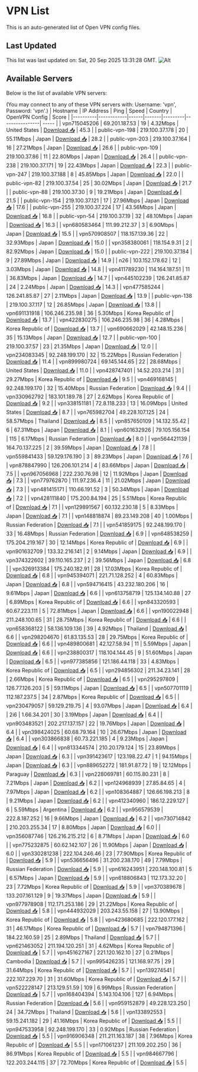 # VPN List

This is an auto-generated list of Open VPN config files.

## Last Updated

This list was last updated on: Sat, 20 Sep 2025 13:31:28 GMT.
![Alt](https://repobeats.axiom.co/api/embed/186b98318ef1479477931607c1ad7d823f12451f.svg "Repobeats analytics image")

## Available Servers

Below is the list of available VPN servers:

(You may connect to any of these VPN servers with: Username: 'vpn', Password: 'vpn'.)
| Hostname | IP Address | Ping | Speed | Country | OpenVPN Config | Score |
|----------|------------|------|-------|---------|----------------| ----- |
| vpn715045206 | 69.201.187.53 | 19 | 4.32Mbps | United States | [Download 📥](./configs/server_0_US.ovpn) | 45.3 |
| public-vpn-198 | 219.100.37.178 | 20 | 55.11Mbps | Japan | [Download 📥](./configs/server_1_JP.ovpn) | 28.2 |
| public-vpn-203 | 219.100.37.164 | 16 | 27.21Mbps | Japan | [Download 📥](./configs/server_2_JP.ovpn) | 26.6 |
| public-vpn-109 | 219.100.37.86 | 11 | 22.80Mbps | Japan | [Download 📥](./configs/server_3_JP.ovpn) | 26.4 |
| public-vpn-238 | 219.100.37.171 | 19 | 22.43Mbps | Japan | [Download 📥](./configs/server_4_JP.ovpn) | 22.3 |
| public-vpn-247 | 219.100.37.188 | 8 | 45.85Mbps | Japan | [Download 📥](./configs/server_5_JP.ovpn) | 22.0 |
| public-vpn-82 | 219.100.37.54 | 25 | 30.02Mbps | Japan | [Download 📥](./configs/server_6_JP.ovpn) | 21.7 |
| public-vpn-88 | 219.100.37.30 | 9 | 19.21Mbps | Japan | [Download 📥](./configs/server_7_JP.ovpn) | 21.5 |
| public-vpn-154 | 219.100.37.121 | 17 | 27.96Mbps | Japan | [Download 📥](./configs/server_8_JP.ovpn) | 17.6 |
| public-vpn-255 | 219.100.37.224 | 17 | 43.56Mbps | Japan | [Download 📥](./configs/server_9_JP.ovpn) | 16.8 |
| public-vpn-54 | 219.100.37.19 | 32 | 48.10Mbps | Japan | [Download 📥](./configs/server_10_JP.ovpn) | 16.3 |
| vpn680583464 | 111.99.212.37 | 3 | 6.90Mbps | Japan | [Download 📥](./configs/server_11_JP.ovpn) | 15.5 |
| vpn570908507 | 118.157.139.36 | 22 | 32.93Mbps | Japan | [Download 📥](./configs/server_12_JP.ovpn) | 15.0 |
| vpn358380061 | 118.154.9.31 | 2 | 82.92Mbps | Japan | [Download 📥](./configs/server_13_JP.ovpn) | 15.0 |
| public-vpn-222 | 219.100.37.184 | 9 | 27.89Mbps | Japan | [Download 📥](./configs/server_14_JP.ovpn) | 14.9 |
| n26 | 103.152.178.62 | 12 | 3.03Mbps | Japan | [Download 📥](./configs/server_15_JP.ovpn) | 14.8 |
| vpn411789230 | 114.164.187.51 | 11 | 36.83Mbps | Japan | [Download 📥](./configs/server_16_JP.ovpn) | 14.7 |
| vpn445102239 | 126.241.85.87 | 24 | 2.24Mbps | Japan | [Download 📥](./configs/server_17_JP.ovpn) | 14.3 |
| vpn477585244 | 126.241.85.87 | 27 | 2.11Mbps | Japan | [Download 📥](./configs/server_18_JP.ovpn) | 13.9 |
| public-vpn-138 | 219.100.37.117 | 12 | 26.85Mbps | Japan | [Download 📥](./configs/server_19_JP.ovpn) | 13.8 |
| vpn691131918 | 106.246.235.98 | 36 | 5.30Mbps | Korea Republic of | [Download 📥](./configs/server_20_KR.ovpn) | 13.7 |
| vpn422830275 | 106.246.235.98 | 36 | 4.28Mbps | Korea Republic of | [Download 📥](./configs/server_21_KR.ovpn) | 13.7 |
| vpn690662029 | 42.148.15.236 | 35 | 15.13Mbps | Japan | [Download 📥](./configs/server_22_JP.ovpn) | 12.7 |
| public-vpn-100 | 219.100.37.57 | 23 | 21.35Mbps | Japan | [Download 📥](./configs/server_23_JP.ovpn) | 12.0 |
| vpn234083345 | 92.248.199.170 | 32 | 15.22Mbps | Russian Federation | [Download 📥](./configs/server_24_RU.ovpn) | 11.4 |
| vpn899980724 | 69.145.144.65 | 22 | 28.68Mbps | United States | [Download 📥](./configs/server_25_US.ovpn) | 11.0 |
| vpn428747401 | 14.52.203.214 | 31 | 29.27Mbps | Korea Republic of | [Download 📥](./configs/server_26_KR.ovpn) | 9.5 |
| vpn469168145 | 92.248.199.170 | 32 | 15.40Mbps | Russian Federation | [Download 📥](./configs/server_27_RU.ovpn) | 9.4 |
| vpn330962792 | 183.101.189.78 | 27 | 2.62Mbps | Korea Republic of | [Download 📥](./configs/server_28_KR.ovpn) | 9.2 |
| vpn338151181 | 72.8.118.233 | 13 | 16.09Mbps | United States | [Download 📥](./configs/server_29_US.ovpn) | 8.7 |
| vpn765982704 | 49.228.107.125 | 24 | 58.57Mbps | Thailand | [Download 📥](./configs/server_30_TH.ovpn) | 8.5 |
| vpn857650109 | 14.132.55.42 | 6 | 67.31Mbps | Japan | [Download 📥](./configs/server_31_JP.ovpn) | 8.1 |
| vpn601632926 | 79.105.156.154 | 115 | 6.17Mbps | Russian Federation | [Download 📥](./configs/server_32_RU.ovpn) | 8.0 |
| vpn564421139 | 164.70.137.225 | 2 | 39.59Mbps | Japan | [Download 📥](./configs/server_33_JP.ovpn) | 7.8 |
| vpn559841433 | 59.129.176.190 | 3 | 89.23Mbps | Japan | [Download 📥](./configs/server_34_JP.ovpn) | 7.6 |
| vpn878847990 | 126.206.101.214 | 4 | 83.66Mbps | Japan | [Download 📥](./configs/server_35_JP.ovpn) | 7.5 |
| vpn967056968 | 222.230.76.98 | 12 | 11.92Mbps | Japan | [Download 📥](./configs/server_36_JP.ovpn) | 7.3 |
| vpn779762870 | 111.97.236.4 | 11 | 21.02Mbps | Japan | [Download 📥](./configs/server_37_JP.ovpn) | 7.3 |
| vpn481415171 | 110.66.191.52 | 3 | 50.34Mbps | Japan | [Download 📥](./configs/server_38_JP.ovpn) | 7.2 |
| vpn428111840 | 175.200.84.194 | 25 | 5.51Mbps | Korea Republic of | [Download 📥](./configs/server_39_KR.ovpn) | 7.1 |
| vpn129891567 | 60.132.230.18 | 5 | 8.33Mbps | Japan | [Download 📥](./configs/server_40_JP.ovpn) | 7.1 |
| vpn148818874 | 89.23.149.208 | 40 | 1.00Mbps | Russian Federation | [Download 📥](./configs/server_41_RU.ovpn) | 7.1 |
| vpn541859175 | 92.248.199.170 | 33 | 16.48Mbps | Russian Federation | [Download 📥](./configs/server_42_RU.ovpn) | 6.9 |
| vpn648538259 | 175.204.219.167 | 30 | 12.14Mbps | Korea Republic of | [Download 📥](./configs/server_43_KR.ovpn) | 6.9 |
| vpn901632709 | 133.32.216.141 | 2 | 9.14Mbps | Japan | [Download 📥](./configs/server_44_JP.ovpn) | 6.9 |
| vpn374322602 | 39.110.165.237 | 2 | 39.56Mbps | Japan | [Download 📥](./configs/server_45_JP.ovpn) | 6.8 |
| vpn326913384 | 175.240.182.91 | 28 | 17.03Mbps | Korea Republic of | [Download 📥](./configs/server_46_KR.ovpn) | 6.8 |
| vpn945394071 | 221.71.128.252 | 4 | 60.83Mbps | Japan | [Download 📥](./configs/server_47_JP.ovpn) | 6.8 |
| vpn594716415 | 43.232.180.206 | 16 | 9.61Mbps | Japan | [Download 📥](./configs/server_48_JP.ovpn) | 6.6 |
| vpn613758719 | 125.134.140.88 | 27 | 6.89Mbps | Korea Republic of | [Download 📥](./configs/server_49_KR.ovpn) | 6.6 |
| vpn843320593 | 60.67.223.111 | 5 | 72.81Mbps | Japan | [Download 📥](./configs/server_50_JP.ovpn) | 6.6 |
| vpn190022948 | 211.248.100.65 | 31 | 28.75Mbps | Korea Republic of | [Download 📥](./configs/server_51_KR.ovpn) | 6.6 |
| vpn658368122 | 58.136.109.136 | 39 | 4.92Mbps | Thailand | [Download 📥](./configs/server_52_TH.ovpn) | 6.6 |
| vpn298204670 | 61.83.135.53 | 28 | 29.75Mbps | Korea Republic of | [Download 📥](./configs/server_53_KR.ovpn) | 6.6 |
| vpn489800681 | 42.127.58.94 | 11 | 5.59Mbps | Japan | [Download 📥](./configs/server_54_JP.ovpn) | 6.6 |
| vpn238800317 | 118.104.144.45 | 9 | 51.60Mbps | Japan | [Download 📥](./configs/server_55_JP.ovpn) | 6.5 |
| vpn977385856 | 121.186.44.118 | 33 | 4.83Mbps | Korea Republic of | [Download 📥](./configs/server_56_KR.ovpn) | 6.5 |
| vpn294856302 | 211.34.23.141 | 28 | 2.66Mbps | Korea Republic of | [Download 📥](./configs/server_57_KR.ovpn) | 6.5 |
| vpn295297809 | 126.77.126.203 | 5 | 59.11Mbps | Japan | [Download 📥](./configs/server_58_JP.ovpn) | 6.5 |
| vpn507701119 | 112.187.237.5 | 34 | 2.87Mbps | Korea Republic of | [Download 📥](./configs/server_59_KR.ovpn) | 6.5 |
| vpn230479057 | 59.129.219.75 | 4 | 93.07Mbps | Japan | [Download 📥](./configs/server_60_JP.ovpn) | 6.4 |
| 2i6 | 1.66.34.201 | 30 | 3.19Mbps | Japan | [Download 📥](./configs/server_61_JP.ovpn) | 6.4 |
| vpn903483521 | 202.217.137.157 | 22 | 19.76Mbps | Japan | [Download 📥](./configs/server_62_JP.ovpn) | 6.4 |
| vpn398424025 | 60.68.79.164 | 10 | 26.67Mbps | Japan | [Download 📥](./configs/server_63_JP.ovpn) | 6.4 |
| vpn303866838 | 60.73.221.185 | 4 | 9.23Mbps | Japan | [Download 📥](./configs/server_64_JP.ovpn) | 6.4 |
| vpn813344574 | 210.20.179.124 | 15 | 23.89Mbps | Japan | [Download 📥](./configs/server_65_JP.ovpn) | 6.3 |
| vpn391423617 | 123.198.22.47 | 1 | 94.15Mbps | Japan | [Download 📥](./configs/server_66_JP.ovpn) | 6.3 |
| vpn889652272 | 181.91.87.72 | 19 | 12.12Mbps | Paraguay | [Download 📥](./configs/server_67_PY.ovpn) | 6.3 |
| vpn228069781 | 60.115.80.231 | 8 | 7.21Mbps | Japan | [Download 📥](./configs/server_68_JP.ovpn) | 6.2 |
| vpn124968939 | 27.85.84.65 | 4 | 7.97Mbps | Japan | [Download 📥](./configs/server_69_JP.ovpn) | 6.2 |
| vpn108364887 | 126.66.198.213 | 8 | 9.21Mbps | Japan | [Download 📥](./configs/server_70_JP.ovpn) | 6.2 |
| vpn412340960 | 186.12.229.127 | 6 | 5.59Mbps | Argentina | [Download 📥](./configs/server_71_AR.ovpn) | 6.2 |
| vpn956579539 | 222.8.187.252 | 16 | 9.66Mbps | Japan | [Download 📥](./configs/server_72_JP.ovpn) | 6.2 |
| vpn730714842 | 210.203.255.34 | 17 | 8.80Mbps | Japan | [Download 📥](./configs/server_73_JP.ovpn) | 6.0 |
| vpn356087746 | 126.216.215.212 | 6 | 8.71Mbps | Japan | [Download 📥](./configs/server_74_JP.ovpn) | 6.0 |
| vpn775232875 | 60.62.142.107 | 26 | 11.90Mbps | Japan | [Download 📥](./configs/server_75_JP.ovpn) | 6.0 |
| vpn330281238 | 222.104.246.46 | 23 | 77.90Mbps | Korea Republic of | [Download 📥](./configs/server_76_KR.ovpn) | 5.9 |
| vpn536656496 | 31.200.238.170 | 49 | 7.79Mbps | Russian Federation | [Download 📥](./configs/server_77_RU.ovpn) | 5.9 |
| vpn616243951 | 220.148.100.81 | 5 | 6.57Mbps | Japan | [Download 📥](./configs/server_78_JP.ovpn) | 5.9 |
| vpn618806843 | 112.173.32.20 | 23 | 7.72Mbps | Korea Republic of | [Download 📥](./configs/server_79_KR.ovpn) | 5.9 |
| vpn370389678 | 133.207.161.129 | 9 | 19.37Mbps | Japan | [Download 📥](./configs/server_80_JP.ovpn) | 5.9 |
| vpn977978908 | 112.171.253.186 | 29 | 21.22Mbps | Korea Republic of | [Download 📥](./configs/server_81_KR.ovpn) | 5.8 |
| vpn444932029 | 203.243.55.158 | 27 | 13.90Mbps | Korea Republic of | [Download 📥](./configs/server_82_KR.ovpn) | 5.8 |
| vpn423680685 | 222.120.177.162 | 31 | 46.17Mbps | Korea Republic of | [Download 📥](./configs/server_83_KR.ovpn) | 5.7 |
| vpn794871396 | 184.22.160.59 | 25 | 2.89Mbps | Thailand | [Download 📥](./configs/server_84_TH.ovpn) | 5.7 |
| vpn621463052 | 211.194.120.251 | 31 | 4.62Mbps | Korea Republic of | [Download 📥](./configs/server_85_KR.ovpn) | 5.7 |
| vpn451627167 | 221.120.162.10 | 27 | 0.21Mbps | Cambodia | [Download 📥](./configs/server_86_KH.ovpn) | 5.7 |
| vpn995426235 | 121.168.97.75 | 29 | 31.64Mbps | Korea Republic of | [Download 📥](./configs/server_87_KR.ovpn) | 5.7 |
| vpn139274541 | 222.107.229.70 | 31 | 31.60Mbps | Korea Republic of | [Download 📥](./configs/server_88_KR.ovpn) | 5.7 |
| vpn522228147 | 213.129.51.59 | 109 | 6.99Mbps | Russian Federation | [Download 📥](./configs/server_89_RU.ovpn) | 5.7 |
| vpn168404394 | 5.143.104.106 | 127 | 6.94Mbps | Russian Federation | [Download 📥](./configs/server_90_RU.ovpn) | 5.6 |
| vpn959152879 | 49.228.123.250 | 24 | 34.72Mbps | Thailand | [Download 📥](./configs/server_91_TH.ovpn) | 5.6 |
| vpn133892553 | 59.15.241.182 | 29 | 41.16Mbps | Korea Republic of | [Download 📥](./configs/server_92_KR.ovpn) | 5.5 |
| vpn947533958 | 92.248.199.170 | 33 | 0.92Mbps | Russian Federation | [Download 📥](./configs/server_93_RU.ovpn) | 5.5 |
| vpn916906348 | 211.211.163.187 | 38 | 7.96Mbps | Korea Republic of | [Download 📥](./configs/server_94_KR.ovpn) | 5.5 |
| vpn171061237 | 211.109.202.250 | 36 | 86.91Mbps | Korea Republic of | [Download 📥](./configs/server_95_KR.ovpn) | 5.5 |
| vpn984667796 | 122.203.244.115 | 37 | 72.70Mbps | Korea Republic of | [Download 📥](./configs/server_96_KR.ovpn) | 5.5 |
